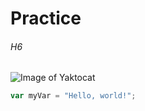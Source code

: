 # Practice

###### H6


![Image of Yaktocat](https://octodex.github.com/images/yaktocat.png)


``` javascript
var myVar = "Hello, world!";
```
